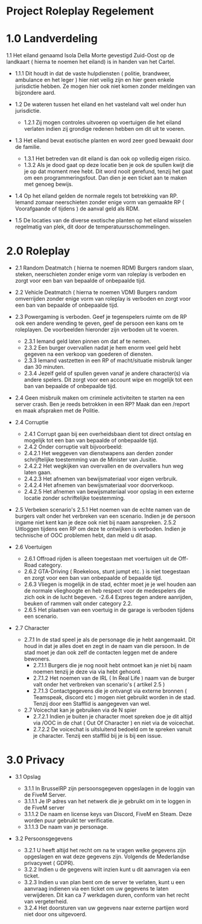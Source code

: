 # Project Roleplay Regelement

# 1.0 Landverdeling

1.1 Het eiland genaamd Isola Della Morte gevestigd Zuid-Oost op de landkaart ( hierna te noemen het eiland) is in handen van het Cartel. 
   - 1.1.1 Dit houdt in dat de vaste hulpdiensten ( politie, brandweer, ambulance en het leger ) hier niet veilig zijn en hier geen enkele jurisdictie hebben. Ze mogen hier ook niet komen zonder meldingen van bijzondere aard. 

- 1.2 De wateren tussen het eiland en het vasteland valt wel onder hun jurisdictie. 
  - 1.2.1 Zij mogen controles uitvoeren op voertuigen die het eiland verlaten indien zij grondige redenen hebben om dit uit te voeren.

- 1.3 Het eiland bevat exotische planten en word zeer goed bewaakt door de familie. 
  - 1.3.1 Het betreden van dit eiland is dan ook op volledig eigen risico. 
  - 1.3.2 Als je dood gaat op deze locatie ben je ook de spullen kwijt die je op dat moment mee hebt. Dit word nooit gerefund, tenzij het gaat om een programmeringsfout. Dan dien je een ticket aan te maken met genoeg bewijs.

- 1.4 Op het eiland gelden de normale regels tot betrekking van RP. Iemand zomaar neerschieten zonder enige vorm van gemaakte RP ( Voorafgaande of tijdens ) de aanval geld als RDM.
- 1.5 De locaties van de diverse exotische planten op het eiland wisselen regelmatig van plek, dit door de temperatuursschommelingen.

# 2.0 Roleplay

- 2.1 Random Deatmatch ( hierna te noemen RDM) Burgers random slaan, steken, neerschieten zonder enige vorm van roleplay is verboden en zorgt voor een ban van bepaalde of onbepaalde tijd.

- 2.2 Vehicle Deatmatch ( hierna te noemen VDM) Burgers random omverrijden zonder enige vorm van roleplay is verboden en zorgt voor een ban van bepaalde of onbepaalde tijd.

- 2.3 Powergaming is verboden. Geef je tegenspelers ruimte om de RP ook een andere wending te geven, geef de persoon een kans om te roleplayen. De voorbeelden hieronder zijn verboden uit te voeren.
  - 2.3.1 Iemand geld laten pinnen om dat af te nemen.
  - 2.3.2 Een burger overvallen nadat je hem enorm veel geld hebt gegeven na een verkoop van goederen of diensten.
  - 2.3.3 Iemand vastzetten in een RP of macht/situatie misbruik langer dan 30 minuten.
  - 2.3.4 Jezelf geld of spullen geven vanaf je andere character(s) via andere spelers. Dit zorgt voor een account wipe en mogelijk tot een ban van bepaalde of onbepaalde tijd.

- 2.4 Geen misbruik maken om criminele activiteiten te starten na een server crash. Ben je reeds betrokken in een RP? Maak dan een /report en maak afspraken met de Politie.

- 2.4 Corruptie
  - 2.4.1 Corrupt gaan bij een overheidsbaan dient tot direct ontslag en mogelijk tot een ban van bepaalde of onbepaalde tijd.
  - 2.4.2 Onder corruptie valt bijvoorbeeld:
  -  2.4.2.1 Het weggeven van dienstwapens aan derden zonder schrijftelijke toestemming van de Minister van Jusitie.
  -  2.4.2.2 Het wegkijken van overvallen en de overvallers hun weg laten gaan.
  -  2.4.2.3 Het afnemen van bewijsmateriaal voor eigen verbruik.
  -  2.4.2.4 Het afnemen van bewijsmateriaal voor doorverkoop.
  -  2.4.2.5 Het afnemen van bewijsmateriaal voor opslag in een externe locatie zonder schriftelijke toestemming.
    
- 2.5 Verbeken scenario's 
  2.5.1 Het noemen van de echte namen van de burgers valt onder het verbreken van een scenario. Indien je de persoon ingame niet kent kan je deze ook niet bij naam aanspreken.
  2.5.2 Uitloggen tijdens een RP om deze te ontwijken is verboden. Indien je technische of OOC problemen hebt, dan meld u dit asap.
  
- 2.6 Voertuigen
  - 2.6.1 Offroad rijden is alleen toegestaan met voertuigen uit de Off-Road category.
  - 2.6.2 GTA-Driving ( Roekeloos, stunt jumpt etc. ) is niet toegestaan en zorgt voor een ban van onbepaalde of bepaalde tijd.
  - 2.6.3 Vliegen is mogelijk in de stad, echter moet je je wel houden aan de normale vlieghoogte en heb respect voor de medespelers die zich ook in de lucht begeven.
  -2.6.4 Expres tegen andere aanrijden, beuken of rammen valt onder category 2.2.
  - 2.6.5 Het plaatsen van een voertuig in de garage is verboden tijdens een scenario.

- 2.7 Character
  - 2.7.1 In de stad speel je als de personage die je hebt aangemaakt. Dit houd in dat je alles doet en zegt in de naam van die persoon. In de stad moet je dan ook zelf de contacten leggen met de andere bewoners.
    - 2.7.1.1 Burgers die je nog nooit hebt ontmoet kan je niet bij naam noemen tenzij je deze via via hebt gehoord.
    - 2.7.1.2 Het noemen van de IRL ( In Real Life ) naam van de burger valt onder het verbreken van scenario's ( artikel 2.5 )
    - 2.7.1.3 Contactgegevens die je ontvangt via externe bronnen ( Teamspeak, discord etc ) mogen niet gebruikt worden in de stad. Tenzij door een Stafflid is aangegeven van wel.
  - 2.7 Voicechat kan je gebruiken via de N spier
    - 2.7.2.1 Indien je buiten je character moet spreken doe je dit altijd via /OOC in de chat ( Out Of Character ) en niet via de voicechat. 
    - 2.7.2.2 De voicechat is uitsluitend bedoeld om te spreken vanuit je character. Tenzij een stafflid bij je is bij een issue.

# 3.0 Privacy
- 3.1 Opslag
  - 3.1.1 In BrusselRP zijn persoonsgegeven opgeslagen in de loggin van de FiveM Server.
  - 3.1.1.1 Je IP adres van het netwerk die je gebruikt om in te loggen in de FiveM server
  - 3.1.1.2 De naam en license keys van Discord, FiveM en Steam. Deze worden puur gebruikt ter verificatie.
  - 3.1.1.3 De naam van je personage.

- 3.2 Persoonsgegevens
    - 3.2.1 U heeft altijd het recht om na te vragen welke gegevens zijn opgeslagen en wat deze gegevens zijn. Volgends de Mederlandse privacywet ( GDPR).
    - 3.2.2 Indien u de gegevens wilt inzien kunt u dit aanvragen via een ticket.
    - 3.2.3 Indien u van plan bent om de server te verlaten, kunt u een aanvraag indienen via een ticket om uw gegevens te laten verwijderen. Dit kan ca 7 werkdagen duren, conform van het recht van vergeterheid.
    - 3.2.4 Het doorsturen van uw gegevens naar externe partijen word niet door ons uitgevoerd.
